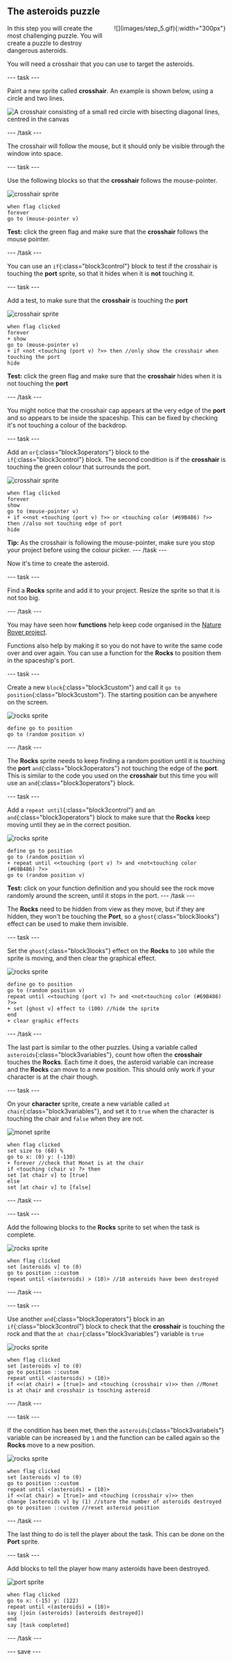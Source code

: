 ## The asteroids puzzle

<div style="display: flex; flex-wrap: wrap">
<div style="flex-basis: 200px; flex-grow: 1; margin-right: 15px;">
In this step you will create the most challenging puzzle. You will create a puzzle to destroy dangerous asteroids.
</div>
<div>
![](images/step_5.gif){:width="300px"}
</div>
</div>

You will need a crosshair that you can use to target the asteroids.

--- task ---

Paint a new sprite called **crosshair**. An example is shown below, using a circle and two lines.

![A crosshair consisting of a small red circle with bisecting diagonal lines, centred in the canvas](images/draw-crosshair.png)

--- /task ---

The crosshair will follow the mouse, but it should only be visible through the window into space.

--- task ---

Use the following blocks so that the **crosshair** follows the mouse-pointer.

![crosshair sprite](images/crosshair-sprite.png)
```blocks3
when flag clicked
forever
go to (mouse-pointer v)
```

**Test:** click the green flag and make sure that the **crosshair** follows the mouse pointer.

--- /task ---

You can use an `if`{:class="block3control"} block to test if the crosshair is touching the **port** sprite, so that it hides when it is **not** touching it.

--- task ---

Add a test, to make sure that the **crosshair** is touching the **port**

![crosshair sprite](images/crosshair-sprite.png)
```blocks3
when flag clicked
forever
+ show
go to (mouse-pointer v)
+ if <not <touching (port v) ?>> then //only show the crosshair when touching the port
hide
```

**Test:** click the green flag and make sure that the **crosshair** hides when it is not touching the **port**

--- /task ---

You might notice that the crosshair cap appears at the very edge of the **port** and so appears to be inside the spaceship. This can be fixed by checking it's not touching a colour of the backdrop.

--- task ---

Add an `or`{:class="block3operators"} block to the `if`{:class="block3control"} block. The second condition is if the **crosshair** is touching the green colour that surrounds the port.

![crosshair sprite](images/crosshair-sprite.png)
```blocks3
when flag clicked
forever
show
go to (mouse-pointer v)
+ if <<not <touching (port v) ?>> or <touching color (#69B486) ?>> then //also not touching edge of port
hide
```

**Tip:** As the crosshair is following the mouse-pointer, make sure you stop your project before using the colour picker.
--- /task ---

Now it's time to create the asteroid.

--- task ---

Find a **Rocks** sprite and add it to your project. Resize the sprite so that it is not too big.

--- /task ---

You may have seen how **functions** help keep code organised in the [Nature Rover project](https://projects.raspberrypi.org/en/projects/nature-rover). 

Functions also help by making it so you do not have to write the same code over and over again. You can use a function for the **Rocks** to position them in the spaceship's port.

--- task ---

Create a new `block`{:class="block3custom"} and call it `go to position`{:class="block3custom"}. The starting position can be anywhere on the screen.

![rocks sprite](images/rocks-sprite.png)
```blocks3
define go to position
go to (random position v)
```

--- /task ---

The **Rocks** sprite needs to keep finding a random position until it is touching the **port** `and`{:class="block3operators"} not touching the edge of the **port**. This is similar to the code you used on the **crosshair** but this time you will use an `and`{:class="block3operators"} block.

--- task ---

Add a `repeat until`{:class="block3control"} and an `and`{:class="block3operators"} block to make sure that the **Rocks** keep moving until they ae in the correct position.

![rocks sprite](images/rocks-sprite.png)
```blocks3
define go to position
go to (random position v)
+ repeat until <<touching (port v) ?> and <not<touching color (#69B486) ?>>
go to (random position v)

```

**Test:** click on your function definition and you should see the rock move randomly around the screen, until it stops in the port.
--- /task ---

The **Rocks** need to be hidden from view as they move, but if they are hidden, they won't be touching the **Port**, so a `ghost`{:class="block3looks"} effect can be used to make them invisible.

--- task ---

Set the `ghost`{:class="block3looks"} effect on the **Rocks** to `100` while the sprite is moving, and then clear the graphical effect.

![rocks sprite](images/rocks-sprite.png)
```blocks3
define go to position
go to (random position v)
repeat until <<touching (port v) ?> and <not<touching color (#69B486) ?>>
+ set [ghost v] effect to (100) //hide the sprite
end
+ clear graphic effects
```

--- /task ---

The last part is similar to the other puzzles. Using a variable called `asteroids`{:class="block3variables"}, count how often the **crosshair** touches the **Rocks**. Each time it does, the asteroid variable can increase and the **Rocks** can move to a new position. This should only work if your character is at the chair though.

--- task ---

On your **character** sprite, create a new variable called `at chair`{:class="block3variables"}, and set it to `true` when the character is touching the chair and `false` when they are not.

![monet sprite](images/monet-sprite.png)
```blocks3
when flag clicked
set size to (60) %
go to x: (0) y: (-130)
+ forever //check that Monet is at the chair
if <touching (chair v) ?> then
set [at chair v] to [true]
else
set [at chair v] to [false]
```
--- /task ---

--- task ---

Add the following blocks to the **Rocks** sprite to set when the task is complete.

![rocks sprite](images/rocks-sprite.png)
```blocks3
when flag clicked
set [asteroids v] to (0)
go to position ::custom
repeat until <(asteroids) > (10)> //10 asteroids have been destroyed
```

--- /task ---

--- task ---

Use another `and`{:class="block3operators"} block in an `if`{:class="block3control"} block to check that the **crosshair** is touching the rock and that the `at chair`{:class="block3variables"} variable is `true`

![rocks sprite](images/rocks-sprite.png)
```blocks3
when flag clicked
set [asteroids v] to (0)
go to position ::custom
repeat until <(asteroids) > (10)>
if <<(at chair) = [true]> and <touching (crosshair v)>> then //Monet is at chair and crosshair is touching asteroid
```

--- /task ---

--- task ---

If the condition has been met, then the `asteroids`{:class="block3variabels"} variable can be increased by `1` and the function can be called again so the **Rocks** move to a new position.

![rocks sprite](images/rocks-sprite.png)
```blocks3
when flag clicked
set [asteroids v] to (0)
go to position ::custom
repeat until <(asteroids) = (10)>
if <<(at chair) = [true]> and <touching (crosshair v)>> then
change [asteroids v] by (1) //store the number of asteroids destroyed
go to position ::custom //reset asteroid position
```

--- /task ---

The last thing to do is tell the player about the task. This can be done on the **Port** sprite.

--- task ---

Add blocks to tell the player how many asteroids have been destroyed.

![port sprite](images/port-sprite.png)
```blocks3
when flag clicked
go to x: (-15) y: (122)
repeat until <(asteroids) = (10)>
say (join (asteroids) [asteroids destroyed])
end
say [task completed]
```

--- /task ---

--- save ---










